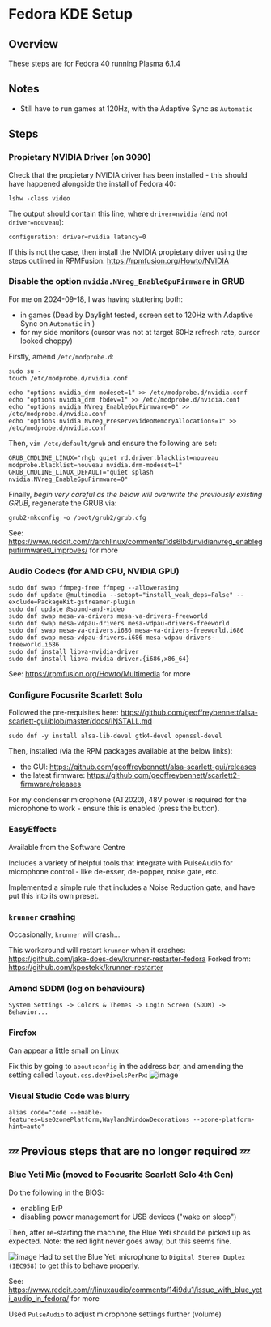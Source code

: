 # Fedora KDE Setup

## Overview

These steps are for Fedora 40 running Plasma 6.1.4

## Notes

- Still have to run games at 120Hz, with the Adaptive Sync as `Automatic`

## Steps

### Propietary NVIDIA Driver (on 3090)

Check that the propietary NVIDIA driver has been installed - this should have happened alongside the install of Fedora 40:
```
lshw -class video
```
The output should contain this line, where `driver=nvidia` (and not `driver=nouveau`):
```
configuration: driver=nvidia latency=0
```

If this is not the case, then install the NVIDIA propietary driver using the steps outlined in RPMFusion: https://rpmfusion.org/Howto/NVIDIA

### Disable the option `nvidia.NVreg_EnableGpuFirmware` in GRUB

For me on 2024-09-18, I was having stuttering both:
- in games (Dead by Daylight tested, screen set to 120Hz with Adaptive Sync on `Automatic` in )
- for my side monitors (cursor was not at target 60Hz refresh rate, cursor looked choppy)

Firstly, amend `/etc/modprobe.d`:

```
sudo su -
touch /etc/modprobe.d/nvidia.conf

echo "options nvidia_drm modeset=1" >> /etc/modprobe.d/nvidia.conf
echo "options nvidia_drm fbdev=1" >> /etc/modprobe.d/nvidia.conf
echo "options nvidia NVreg_EnableGpuFirmware=0" >> /etc/modprobe.d/nvidia.conf
echo "options nvidia Nvreg_PreserveVideoMemoryAllocations=1" >> /etc/modprobe.d/nvidia.conf
```

Then, `vim /etc/default/grub` and ensure the following are set:
```
GRUB_CMDLINE_LINUX="rhgb quiet rd.driver.blacklist=nouveau modprobe.blacklist=nouveau nvidia.drm-modeset=1"
GRUB_CMDLINE_LINUX_DEFAULT="quiet splash nvidia.NVreg_EnableGpuFirmware=0"
```

Finally, *begin very careful as the below will overwrite the previously existing GRUB*, regenerate the GRUB via:
```
grub2-mkconfig -o /boot/grub2/grub.cfg
```

See: https://www.reddit.com/r/archlinux/comments/1ds6lbd/nvidianvreg_enablegpufirmware0_improves/ for more

### Audio Codecs (for AMD CPU, NVIDIA GPU)

```
sudo dnf swap ffmpeg-free ffmpeg --allowerasing
sudo dnf update @multimedia --setopt="install_weak_deps=False" --exclude=PackageKit-gstreamer-plugin
sudo dnf update @sound-and-video
sudo dnf swap mesa-va-drivers mesa-va-drivers-freeworld
sudo dnf swap mesa-vdpau-drivers mesa-vdpau-drivers-freeworld
sudo dnf swap mesa-va-drivers.i686 mesa-va-drivers-freeworld.i686
sudo dnf swap mesa-vdpau-drivers.i686 mesa-vdpau-drivers-freeworld.i686
sudo dnf install libva-nvidia-driver
sudo dnf install libva-nvidia-driver.{i686,x86_64}
```

See: https://rpmfusion.org/Howto/Multimedia for more

### Configure Focusrite Scarlett Solo

Followed the pre-requisites here: https://github.com/geoffreybennett/alsa-scarlett-gui/blob/master/docs/INSTALL.md

```
sudo dnf -y install alsa-lib-devel gtk4-devel openssl-devel
```

Then, installed (via the RPM packages available at the below links):
- the GUI: https://github.com/geoffreybennett/alsa-scarlett-gui/releases
- the latest firmware: https://github.com/geoffreybennett/scarlett2-firmware/releases

For my condenser microphone (AT2020), 48V power is required for the microphone to work - ensure this is enabled (press the button).

### EasyEffects

Available from the Software Centre

Includes a variety of helpful tools that integrate with PulseAudio for microphone control - like de-esser, de-popper, noise gate, etc.

Implemented a simple rule that includes a Noise Reduction gate, and have put this into its own preset.

### `krunner` crashing

Occasionally, `krunner` will crash...

This workaround will restart `krunner` when it crashes: https://github.com/jake-does-dev/krunner-restarter-fedora
Forked from: https://github.com/kpostekk/krunner-restarter 

### Amend SDDM (log on behaviours)

`System Settings -> Colors & Themes -> Login Screen (SDDM) -> Behavior...`

### Firefox

Can appear a little small on Linux

Fix this by going to `about:config` in the address bar, and amending the setting called `layout.css.devPixelsPerPx`:
![image](https://github.com/user-attachments/assets/1ce4d77c-0ea2-46fc-ab9a-1863f5d3b868)

### Visual Studio Code was blurry

```
alias code="code --enable-features=UseOzonePlatform,WaylandWindowDecorations --ozone-platform-hint=auto"
```


## 💤 Previous steps that are no longer required 💤

### Blue Yeti Mic (moved to Focusrite Scarlett Solo 4th Gen)

Do the following in the BIOS:
- enabling ErP
- disabling power management for USB devices ("wake on sleep")

Then, after re-starting the machine, the Blue Yeti should be picked up as expected.
Note: the red light never goes away, but this seems fine.


![image](https://github.com/user-attachments/assets/36859800-1911-419d-8d20-cae25c28a860)
Had to set the Blue Yeti microphone to `Digital Stereo Duplex (IEC958)` to get this to behave properly.

See: https://www.reddit.com/r/linuxaudio/comments/14i9du1/issue_with_blue_yeti_audio_in_fedora/ for more

Used `PulseAudio` to adjust microphone settings further (volume)
